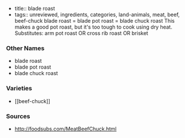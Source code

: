 - title:: blade roast
- tags:: unreviewed, ingredients, categories, land-animals, meat, beef, beef-chuck
blade roast = blade pot roast = blade chuck roast This makes a good pot roast, but it's too tough to cook using dry heat. Substitutes: arm pot roast OR cross rib roast OR brisket

### Other Names

* blade roast
* blade pot roast
* blade chuck roast

### Varieties

* [[beef-chuck]]

### Sources
* http://foodsubs.com/MeatBeefChuck.html

